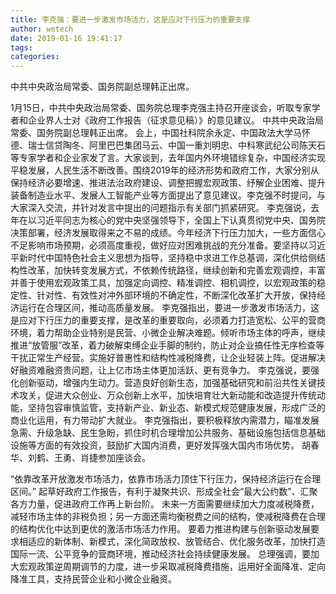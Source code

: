 ```yaml
---
title: 李克强：要进一步激发市场活力，这是应对下行压力的重要支撑
author: wetech
date: 2019-01-16 19:41:17
tags: 
categories: 
---
```

中共中央政治局常委、国务院副总理韩正出席。
<!-- more -->
1月15日，中共中央政治局常委、国务院总理李克强主持召开座谈会，听取专家学者和企业界人士对《政府工作报告（征求意见稿）》的意见建议。
中共中央政治局常委、国务院副总理韩正出席。
会上，中国社科院余永定、中国政法大学马怀德、瑞士信贷陶冬、阿里巴巴集团马云、中国一重刘明忠、中科寒武纪公司陈天石等专家学者和企业家发了言。大家谈到，去年国内外环境错综复杂，中国经济实现平稳发展，人民生活不断改善。围绕2019年的经济形势和政府工作，大家分别从保持经济必要增速、推进法治政府建设、调整把握宏观政策、纾解企业困难、提升装备制造业水平、发展人工智能产业等方面提出了意见建议。李克强不时提问，与大家深入交流，并针对发言中提出的问题指示有关部门抓紧研究。
李克强说，去年在以习近平同志为核心的党中央坚强领导下，全国上下认真贯彻党中央、国务院决策部署，经济发展取得来之不易的成绩。今年经济下行压力加大，一些方面信心不足影响市场预期，必须高度重视，做好应对困难挑战的充分准备。要坚持以习近平新时代中国特色社会主义思想为指导，坚持稳中求进工作总基调，深化供给侧结构性改革，加快转变发展方式，不依赖传统路径，继续创新和完善宏观调控，丰富并善于使用宏观政策工具，加强定向调控、精准调控、相机调控，以宏观政策的稳定性、针对性、有效性对冲外部环境的不确定性，不断深化改革扩大开放，保持经济运行在合理区间，推动高质量发展。
李克强指出，要进一步激发市场活力，这是应对下行压力的重要支撑，是改革的重要取向，必须着力打造宽松、公平的营商环境，着力帮助企业特别是民营、小微企业解决难题。倾听市场主体的呼声，继续推进“放管服”改革，着力破解束缚企业手脚的制约，防止对企业搞任性无序检查等干扰正常生产经营。实施好普惠性和结构性减税降费，让企业轻装上阵。促进解决好融资难融资贵问题，让上亿市场主体更加活跃、更有竞争力。
李克强说，要强化创新驱动，增强内生动力。营造良好创新生态，加强基础研究和前沿共性关键技术攻关，促进大众创业、万众创新上水平，加快培育壮大新动能和改造提升传统动能，坚持包容审慎监管，支持新产业、新业态、新模式规范健康发展，形成广泛的商业化运用，有力带动扩大就业。
李克强指出，要积极释放内需潜力，瞄准发展急需、升级急缺、民生急盼，抓住时机合理增加公共服务、基础设施包括信息基础设施等方面的有效投资，鼓励扩大国内消费，更好发挥强大国内市场优势。
胡春华、刘鹤、王勇、肖捷参加座谈会。
 
 
“依靠改革开放激发市场活力，依靠市场活力顶住下行压力，保持经济运行在合理区间。”
起草好政府工作报告，有利于凝聚共识、形成全社会“最大公约数”、汇聚各方力量，促进政府工作再上新台阶。
未来一方面需要继续加大力度减税降费，减轻市场主体的非税负担；另一方面还需均衡税费之间的结构，使减税降费在合理的结构优化中达到更优的激活市场活力作用。
要着力推进构建与创新驱动发展要求相适应的新体制、新模式，深化简政放权、放管结合、优化服务改革，加快打造国际一流、公平竞争的营商环境，推动经济社会持续健康发展。
总理强调，要加大宏观政策逆周期调节的力度，进一步采取减税降费措施，运用好全面降准、定向降准工具，支持民营企业和小微企业融资。
